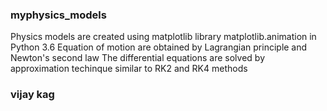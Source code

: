### myphysics_models
Physics models are created using matplotlib library matplotlib.animation in Python 3.6
Equation of motion are obtained by Lagrangian principle and Newton's second law
The differential equations are solved by approximation techinque similar to RK2 and RK4 methods

### vijay kag


